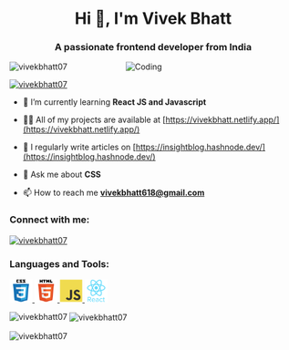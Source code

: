 <h1 align="center">Hi 👋, I'm Vivek Bhatt</h1>
<h3 align="center">A passionate frontend developer from India</h3>
<img align="right" alt="Coding" width="300" src="https://cdn.dribbble.com/users/1162077/screenshots/3848914/programmer.gif">

<p align="left"> <img src="https://komarev.com/ghpvc/?username=vivekbhatt07&label=Profile%20views&color=0e75b6&style=flat" alt="vivekbhatt07" /> </p>

<p align="left"> <a href="https://twitter.com/vivekbhatt07" target="blank"><img src="https://img.shields.io/twitter/follow/vivekbhatt07?logo=twitter&style=for-the-badge" alt="vivekbhatt07" /></a> </p>

- 🌱 I’m currently learning **React JS and Javascript**

- 👨‍💻 All of my projects are available at [https://vivekbhatt.netlify.app/](https://vivekbhatt.netlify.app/)

- 📝 I regularly write articles on [https://insightblog.hashnode.dev/](https://insightblog.hashnode.dev/)

- 💬 Ask me about **CSS**

- 📫 How to reach me **vivekbhatt618@gmail.com**

<h3 align="left">Connect with me:</h3>
<p align="left">
<a href="https://twitter.com/vivekbhatt07" target="blank"><img align="center" src="https://raw.githubusercontent.com/rahuldkjain/github-profile-readme-generator/master/src/images/icons/Social/twitter.svg" alt="vivekbhatt07" height="30" width="40" /></a>
</p>

<h3 align="left">Languages and Tools:</h3>
<p align="left"> <a href="https://www.w3schools.com/css/" target="_blank" rel="noreferrer"> <img src="https://raw.githubusercontent.com/devicons/devicon/master/icons/css3/css3-original-wordmark.svg" alt="css3" width="40" height="40"/> </a> <a href="https://www.w3.org/html/" target="_blank" rel="noreferrer"> <img src="https://raw.githubusercontent.com/devicons/devicon/master/icons/html5/html5-original-wordmark.svg" alt="html5" width="40" height="40"/> </a> <a href="https://developer.mozilla.org/en-US/docs/Web/JavaScript" target="_blank" rel="noreferrer"> <img src="https://raw.githubusercontent.com/devicons/devicon/master/icons/javascript/javascript-original.svg" alt="javascript" width="40" height="40"/> </a> <a href="https://reactjs.org/" target="_blank" rel="noreferrer"> <img src="https://raw.githubusercontent.com/devicons/devicon/master/icons/react/react-original-wordmark.svg" alt="react" width="40" height="40"/> </a> </p>

<p><img align="left" src="https://github-readme-stats.vercel.app/api/top-langs?username=vivekbhatt07&show_icons=true&locale=en&layout=compact" alt="vivekbhatt07" /></p>

<p>&nbsp;<img align="center" src="https://github-readme-stats.vercel.app/api?username=vivekbhatt07&show_icons=true&locale=en" alt="vivekbhatt07" /></p>

<p><img align="center" src="https://github-readme-streak-stats.herokuapp.com/?user=vivekbhatt07&" alt="vivekbhatt07" /></p>
